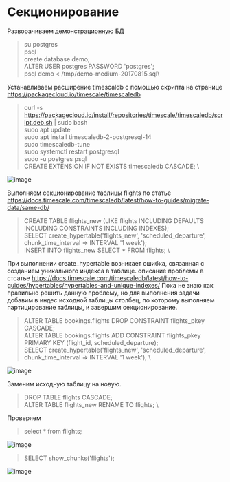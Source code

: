 # Секционирование

Разворачиваем демонстрационную БД 

> su postgres\
> psql\
> create database demo;\
> ALTER USER postgres PASSWORD 'postgres';\
> psql demo < /tmp/demo-medium-20170815.sql\

Устанавливаем расширение timescaldb с помощью скрипта на странице https://packagecloud.io/timescale/timescaledb

> curl -s https://packagecloud.io/install/repositories/timescale/timescaledb/script.deb.sh | sudo bash \
> sudo apt update \
> sudo apt install timescaledb-2-postgresql-14 \
> sudo timescaledb-tune \
> sudo systemctl restart postgresql \
> sudo -u postgres psql \
> CREATE EXTENSION IF NOT EXISTS timescaledb CASCADE; \

![image](https://user-images.githubusercontent.com/116566498/213841379-9aa0bb78-7007-413b-a5e9-cac082f9ee83.png)

Выполняем секционирование таблицы flights по статье https://docs.timescale.com/timescaledb/latest/how-to-guides/migrate-data/same-db/

> CREATE TABLE flights_new (LIKE flights INCLUDING DEFAULTS INCLUDING CONSTRAINTS INCLUDING INDEXES); \
> SELECT create_hypertable('flights_new', 'scheduled_departure', chunk_time_interval => INTERVAL '1 week'); \
> INSERT INTO flights_new SELECT * FROM flights; \

При выполнении create_hypertable возникает ошибка, связанная с созданием уникального индекса в таблице. описание проблемы в стсатье https://docs.timescale.com/timescaledb/latest/how-to-guides/hypertables/hypertables-and-unique-indexes/
Пока не знаю как правильно решить данную проблему, но для выполнения задачи добавим в индес исходной таблицы столбец, по которому выполняем партицирование таблицы, и завершим секционирование.

> ALTER TABLE bookings.flights DROP CONSTRAINT flights_pkey CASCADE; \
> ALTER TABLE bookings.flights ADD CONSTRAINT flights_pkey PRIMARY KEY (flight_id, scheduled_departure); \
> SELECT create_hypertable('flights_new', 'scheduled_departure', chunk_time_interval => INTERVAL '1 week'); \

![image](https://user-images.githubusercontent.com/116566498/213843681-ff1a328e-b59f-4a82-bbda-e384c7a81602.png)

Заменим исходную таблицу на новую.

> DROP TABLE flights CASCADE; \
> ALTER TABLE flights_new RENAME TO flights; \

Проверяем

> select * from flights;

![image](https://user-images.githubusercontent.com/116566498/213843985-b580c511-127b-46ae-abcd-fc38356dbac9.png)

> SELECT show_chunks('flights');

![image](https://user-images.githubusercontent.com/116566498/213844110-7f8baf80-7c82-4eba-a257-678773744e58.png)











